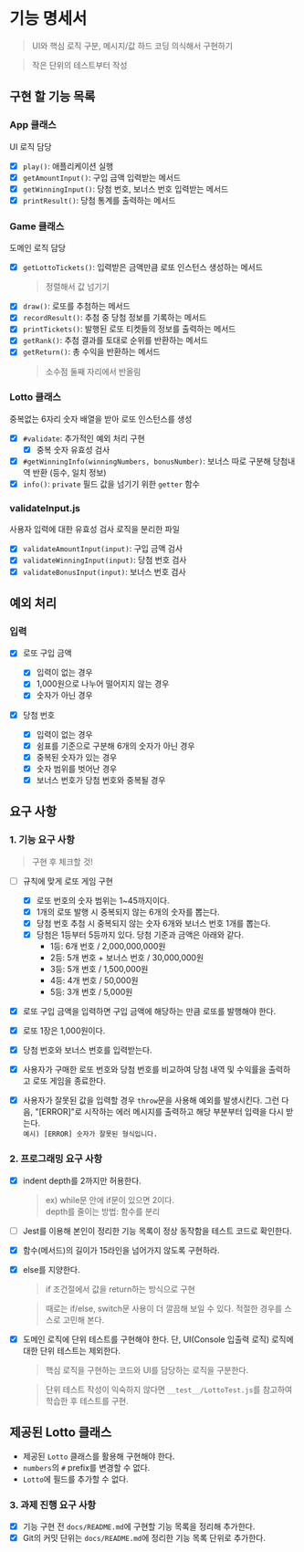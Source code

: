 # 기능 명세서

> UI와 핵심 로직 구분, 메시지/값 하드 코딩 의식해서 구현하기

> 작은 단위의 테스트부터 작성

## 구현 할 기능 목록

### App 클래스

UI 로직 담당

- [x] `play()`: 애플리케이션 실행
- [x] `getAmountInput()`: 구입 금액 입력받는 메서드
- [x] `getWinningInput()`: 당첨 번호, 보너스 번호 입력받는 메서드
- [x] `printResult()`: 당첨 통계를 출력하는 메서드

### Game 클래스

도메인 로직 담당

- [x] `getLottoTickets()`: 입력받은 금액만큼 로또 인스턴스 생성하는 메서드
  > 정렬해서 값 넘기기
- [x] `draw()`: 로또를 추첨하는 메서드
- [x] `recordResult()`: 추첨 중 당첨 정보를 기록하는 메서드
- [x] `printTickets()`: 발행된 로또 티켓들의 정보를 출력하는 메서드
- [x] `getRank()`: 추첨 결과를 토대로 순위를 반환하는 메서드
- [x] `getReturn()`: 총 수익을 반환하는 메서드
  > 소수점 둘째 자리에서 반올림

### Lotto 클래스

중복없는 6자리 숫자 배열을 받아 로또 인스턴스를 생성

- [x] `#validate`: 추가적인 예외 처리 구현
  - [x] 중복 숫자 유효성 검사
- [x] `#getWinningInfo(winningNumbers, bonusNumber)`: 보너스 따로 구분해 당첨내역 반환 (등수, 일치 정보)
- [x] `info()`: `private` 필드 값을 넘기기 위한 `getter` 함수

### validateInput.js

사용자 입력에 대한 유효성 검사 로직을 분리한 파일

- [x] `validateAmountInput(input)`: 구입 금액 검사
- [x] `validateWinningInput(input)`: 당첨 번호 검사
- [x] `validateBonusInput(input)`: 보너스 번호 검사

## 예외 처리

### 입력

- [x] 로또 구입 금액

  - [x] 입력이 없는 경우
  - [x] 1,000원으로 나누어 떨어지지 않는 경우
  - [x] 숫자가 아닌 경우

- [x] 당첨 번호
  - [x] 입력이 없는 경우
  - [x] 쉼표를 기준으로 구분해 6개의 숫자가 아닌 경우
  - [x] 중복된 숫자가 있는 경우
  - [x] 숫자 범위를 벗어난 경우
  - [x] 보너스 번호가 당첨 번호와 중복될 경우

## 요구 사항

### 1. 기능 요구 사항

> 구현 후 체크할 것!

- [ ] 규칙에 맞게 로또 게임 구현

  - [x] 로또 번호의 숫자 범위는 1~45까지이다.
  - [x] 1개의 로또 발행 시 중복되지 않는 6개의 숫자를 뽑는다.
  - [x] 당첨 번호 추첨 시 중복되지 않는 숫자 6개와 보너스 번호 1개를 뽑는다.
  - [x] 당첨은 1등부터 5등까지 있다. 당첨 기준과 금액은 아래와 같다.
    - 1등: 6개 번호 / 2,000,000,000원
    - 2등: 5개 번호 + 보너스 번호 / 30,000,000원
    - 3등: 5개 번호 / 1,500,000원
    - 4등: 4개 번호 / 50,000원
    - 5등: 3개 번호 / 5,000원

- [x] 로또 구입 금액을 입력하면 구입 금액에 해당하는 만큼 로또를 발행해야 한다.

- [x] 로또 1장은 1,000원이다.
- [x] 당첨 번호와 보너스 번호를 입력받는다.
- [x] 사용자가 구매한 로또 번호와 당첨 번호를 비교하여 당첨 내역 및 수익률을 출력하고 로또 게임을 종료한다.
- [x] 사용자가 잘못된 값을 입력할 경우 `throw`문을 사용해 예외를 발생시킨다. 그런 다음, "[ERROR]"로 시작하는 에러 메시지를 출력하고 해당 부분부터 입력을 다시 받는다.  
       `예시) [ERROR] 숫자가 잘못된 형식입니다.`

### 2. 프로그래밍 요구 사항

- [x] indent depth를 2까지만 허용한다.

  > ex) while문 안에 if문이 있으면 2이다.  
  > depth를 줄이는 방법: 함수를 분리

- [ ] Jest를 이용해 본인이 정리한 기능 목록이 정상 동작함을 테스트 코드로 확인한다.

- [x] 함수(메서드)의 길이가 15라인을 넘어가지 않도록 구현하라.
- [x] else를 지양한다.

  > if 조건절에서 값을 return하는 방식으로 구현

  > 때로는 if/else, switch문 사용이 더 깔끔해 보일 수 있다. 적절한 경우를 스스로 고민해 본다.

- [x] 도메인 로직에 단위 테스트를 구현해야 한다. 단, UI(Console 입출력 로직) 로직에 대한 단위 테스트는 제외한다.

  > 핵심 로직을 구현하는 코드와 UI를 담당하는 로직을 구분한다.

  > 단위 테스트 작성이 익숙하지 않다면 `__test__/LottoTest.js`를 참고하여 학습한 후 테스트를 구현.

## 제공된 Lotto 클래스

- 제공된 `Lotto` 클래스를 활용해 구현해야 한다.
- `numbers`의 `#` prefix를 변경할 수 없다.
- `Lotto`에 필드를 추가할 수 없다.

### 3. 과제 진행 요구 사항

- [x] 기능 구현 전 `docs/README.md`에 구현할 기능 목록을 정리해 추가한다.
- [x] Git의 커밋 단위는 `docs/README.md`에 정리한 기능 목록 단위로 추가한다.
